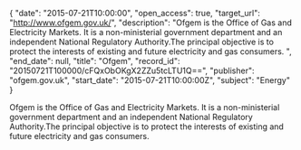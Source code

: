 {
  "date": "2015-07-21T10:00:00", 
  "open_access": true, 
  "target_url": "http://www.ofgem.gov.uk/", 
  "description": "Ofgem is the Office of Gas and Electricity Markets. It is a non-ministerial government department and an independent National Regulatory Authority.The principal objective is to protect the interests of existing and future electricity and gas consumers. ", 
  "end_date": null, 
  "title": "Ofgem", 
  "record_id": "20150721T100000/cFQxObOKgX2ZZu5tcLTU1Q==", 
  "publisher": "ofgem.gov.uk", 
  "start_date": "2015-07-21T10:00:00Z", 
  "subject": "Energy"
}

Ofgem is the Office of Gas and Electricity Markets. It is a non-ministerial government department and an independent National Regulatory Authority.The principal objective is to protect the interests of existing and future electricity and gas consumers. 